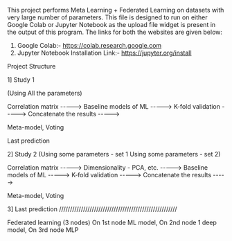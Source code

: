 This project performs Meta Learning + Federated Learning on datasets with very large number of parameters.
This file is designed to run on either Google Colab or Jupyter Notebook as the upload file widget is present in the output of this program. The links for both the websites are given below:

1) Google Colab:- https://colab.research.google.com
2) Jupyter Notebook Installation Link:- https://jupyter.org/install


Project Structure

1] Study 1

(Using All the parameters)

Correlation matrix ----->
Baseline models of ML ----->
K-fold validation ----->
Concatenate the results ----->

Meta-model, 
Voting 

Last prediction


2] Study 2
(Using some parameters - set 1
Using some parameters - set 2)

Correlation matrix ----->
Dimensionality - PCA, etc. ----->
Baseline models of ML ----->
K-fold validation ----->
Concatenate the results ----->

Meta-model, 
Voting 

3] Last prediction
//////////////////////////////////////////////////////


Federated learning
 (3 nodes) 
On 1st node ML model, 
On 2nd node 1 deep model, 
On 3rd node MLP
